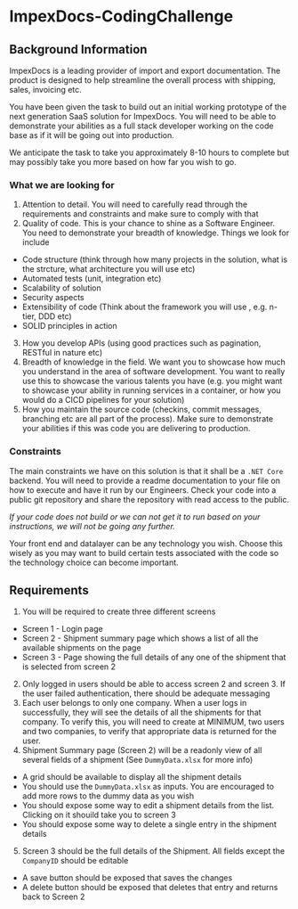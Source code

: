 # ImpexDocs-CodingChallenge

## Background Information

ImpexDocs is a leading provider of import and export documentation. The product is designed to help streamline the overall process with shipping, sales, invoicing etc.

You have been given the task to build out an initial working prototype of the next generation SaaS solution for ImpexDocs. You will need to be able to demonstrate your abilities as a full stack developer working on the code base as if it will be going out into production.

We anticipate the task to take you approximately 8-10 hours to complete but may possibly take you more based on how far you wish to go.

### What we are looking for

1. Attention to detail. You will need to carefully read through the requirements and constraints and make sure to comply with that
2. Quality of code. This is your chance to shine as a Software Engineer. You need to demonstrate your breadth of knowledge. Things we look for include 
  - Code structure (think through how many projects in the solution, what is the strcture, what architecture you will use etc)
  - Automated tests (unit, integration etc)
  - Scalability of solution
  - Security aspects
  - Extensibility of code (Think about the framework you will use , e.g. n-tier, DDD etc)
  - SOLID principles in action
3. How you develop APIs (using good practices such as pagination, RESTful in nature etc)
4. Breadth of knowledge in the field. We want you to showcase how much you understand in the area of software development. You want to really use this to showcase the various talents you have (e.g. you might want to showcase your ability in running services in a container, or how you would do a CICD pipelines for your solution)
5. How you maintain the source code (checkins, commit messages, branching etc are all part of the process). Make sure to demonstrate your abilities if this was code you are delivering to production.

### Constraints

The main constraints we have on this solution is that it shall be a `.NET Core` backend. You will need to provide a readme documentation to your file on how to execute and have it run by our Engineers. Check your code into a public git repository and share the repository with read access to the public.

*If your code does not build or we can not get it to run based on your instructions, we will not be going any further.*

Your front end and datalayer can be any technology you wish. Choose this wisely as you may want to build certain tests associated with the code so the technology choice can become important.

## Requirements

1. You will be required to create three different screens
  - Screen 1 - Login page
  - Screen 2 - Shipment summary page which shows a list of all the available shipments on the page
  - Screen 3 - Page showing the full details of any one of the shipment that is selected from screen 2
2. Only logged in users should be able to access screen 2 and screen 3. If the user failed authentication, there should be adequate messaging
3. Each user belongs to only one company. When a user logs in successfully, they will see the details of all the shipments for that company. To verify this, you will need to create at MINIMUM, two users and two companies, to verify that appropriate data is returned for the user. 
4. Shipment Summary page (Screen 2) will be a readonly view of all several fields of a shipment (See `DummyData.xlsx` for more info)
  - A grid should be available to display all the shipment details
  - You should use the `DummyData.xlsx` as inputs. You are encouraged to add more rows to the dummy data as you wish
  - You should expose some way to edit a shipment details from the list. Clicking on it shouild take you to screen 3
  - You should expose some way to delete a single entry in the shipment details
5. Screen 3 should be the full details of the Shipment. All fields except the `CompanyID` should be editable
  - A save button should be exposed that saves the changes
  - A delete button should be exposed that deletes that entry and returns back to Screen 2 

